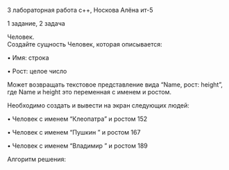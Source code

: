 3 лабораторная работа с++, Носкова Алёна ит-5

1 задание, 2 задача

Человек.  
Создайте сущность Человек, которая описывается: 

  •	Имя: строка 

  •	Рост: целое число 

Может возвращать текстовое представление вида “Name, рост: height”, где Name и height это переменная с именем и ростом. 

Необходимо создать и вывести на экран следующих людей: 

  •	Человек с именем “Клеопатра” и ростом 152 

  •	Человек с именем “Пушкин ” и ростом 167 

  •	Человек с именем “Владимир ” и ростом 189 

Алгоритм решения:

